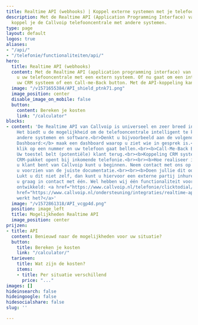 ```yaml
---
title: Realtime API (webhooks) | Koppel externe systemen met je telefooncentrale
description: Met de Realtime API (Application Programming Interface) van Callvoip
  koppel je de Callvoip telefooncentrale met andere systemen.
type: page
layout: default
logos: true
aliases:
- "/api/"
- "/telefonie/functionaliteiten/api/"
hero:
  title: Realtime API (webhooks)
  content: Met de Realtime API (application programming interface) van Callvoip koppelt
    u uw telefooncentrale met een extern systeem. Of nu gaat om een integratie met
    uw CRM systeem of een Call-me-Back button. Met de API-koppeling kan het.
  image: "/v1571655384/API_shield_ptnk71.png"
  image_position: center
  disable_image_on_mobile: false
  button:
    content: Bereken je kosten
    link: "/calculator"
blocks:
- content: 'De Realtime API van Callvoip is universeel en zeer breed in te zetten.
    Het biedt u de mogelijkheid om de telefooncentrale intelligent te koppelen met
    andere systemen en software.<br>Denkt u bijvoorbeeld aan de volgende toepassingen:<br><b>BLF
    Dashboard:</b> maak een dashboard waarop u ziet wie in gesprek is.<br><b>Click-to-Dial:</b>
    klik op een nummer en uw telefoon gaat bellen.<br><b>Call-Me-Back Button:</b>
    Uw toestel belt (potentiële) klant terug.<br><b>Koppeling CRM systeem:</b> Uw
    CRM-pakket opent bij inkomende telefonie.<br><br><b>Hoe realiseer ik dit?</b><br>Als
    u klant bent van Callvoip kunt u beginnen. Neem contact met ons op en wij kunnen
    u voorzien van de juiste documentatie.<br><br><b>Doen jullie dit ook?</b><br>Nee.
    Lukt u dit niet zelf, dan kunt u hiervoor een externe partij inhuren. Wij brengen
    u graag in contact met één. Wel hebben wij één functionaliteit voor onze klanten
    ontwikkeld: <a href="https://www.callvoip.nl/telefonie/clicktodial/">Click-to-Dial.</a><br><br><a
    href="https://www.callvoip.nl/ondersteuning/integraties/realtime-api/" class="button">Hoe
    werkt het?</a>'
  image: "/v1572861318/API_vcgp4d.png"
  position: image_left
  title: Mogelijkheden Realtime API
  image_position: center
prijzen:
- title: API
  content: Benieuwd naar de mogelijkheden voor uw situatie?
  button:
    title: Bereken je kosten
    link: "/calculator/"
  tarieven:
    title: Wat zijn de kosten?
    items:
    - title: Per situatie verschillend
      price: "..."
images: []
hideinsearch: false
hideingoogle: false
hidesocialshare: false
slug: ''

---
```

